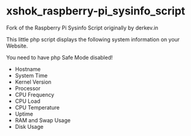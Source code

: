 xshok_raspberry-pi_sysinfo_script
=================================

Fork of the Raspberry Pi Sysinfo Script originally by derkev.in

This little php script displays the following system information on your Website. 

You need to have php Safe Mode disabled!

* Hostname
* System Time
* Kernel Version
* Processor
* CPU Frequency
* CPU Load
* CPU Temperature
* Uptime
* RAM and Swap Usage
* Disk Usage

